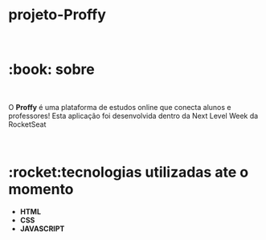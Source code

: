 # projeto-Proffy
<br>

<h1>:book: sobre </h1> 
<br>
<p>O <strong>Proffy</strong> é uma plataforma de estudos online que conecta alunos e professores! Esta aplicação foi desenvolvida dentro da Next Level Week da RocketSeat<p>
<br>
<h1>:rocket:tecnologias utilizadas ate o momento</h1>
<ul>
  <li><strong>HTML</strong></li>
  <li><Strong>CSS</strong></li>
  <li><strong>JAVASCRIPT</strong></li>
 </ul>
